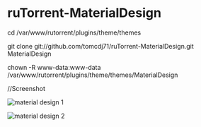 # ruTorrent-MaterialDesign

cd /var/www/rutorrent/plugins/theme/themes

git clone git://github.com/tomcdj71/ruTorrent-MaterialDesign.git MaterialDesign

chown -R www-data:www-data /var/www/rutorrent/plugins/theme/themes/MaterialDesign

//Screenshot

![material design 1](https://cloud.githubusercontent.com/assets/15751462/14882492/6557d300-0d39-11e6-82fb-5b600ada87a9.png)

![material design 2](https://cloud.githubusercontent.com/assets/15751462/14882542/9f0c4c70-0d39-11e6-81fb-b412a41e6c01.png)
